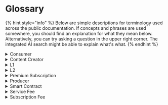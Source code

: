 # Glossary

{% hint style="info" %}
Below are simple descriptions for terminology used across the public documentation. If concepts and phrases are used somewhere, you should find an explanation for what they mean below. Alternatively, you can try asking a question in the upper right corner. The integrated AI search might be able to explain what's what.
{% endhint %}

<details>

<summary>Consumer</summary>

The user visiting events on the platform.

</details>

<details>

<summary>Content Creator</summary>

The user adding events to the platform. Same as producer.

</details>

<details>

<summary>L1</summary>

Ethereum Mainnet.

</details>

<details>

<summary>L2</summary>

The Layer Two blockchain network settling on Ethereum Mainnet.

</details>

<details>

<summary>Premium Subscription</summary>

The means to access an extended feature set at the cost of a subscription fee.

</details>

<details>

<summary>Producer</summary>

The user adding events to the platform. Same as content creator.

</details>

<details>

<summary>Smart Contract</summary>

A computer program deployed on a blockchain network executing arbitrary business logic in the form of transactions.

</details>

<details>

<summary>Service Fee</summary>

The amount of money deducted from the subscription fee.

</details>

<details>

<summary>Subscription Fee</summary>

The amount of money paid by users for a premium subscription.

</details>
